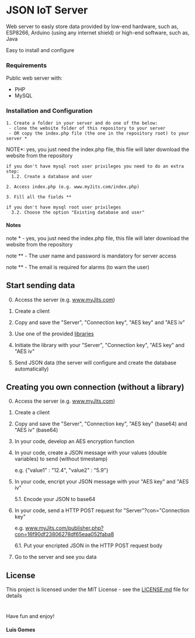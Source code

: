# JSON IoT Server
Web server to easly store data provided by low-end hardware, such as, ESP8266, Arduino (using any internet shield) or high-end software, such as, Java

Easy to install and configure

### Requirements

Public web server with:
 - PHP
 - MySQL

### Installation and Configuration

```
1. Create a folder in your server and do one of the below:
 - clone the website folder of this repository to your server
 - OR copy the index.php file (the one in the repository root) to your server *
```
NOTE*: yes, you just need the index.php file, this file will later download the website from the repository
```
if you don't have mysql root user privileges you need to do an extra step:
  1.2. Create a database and user
```
```
2. Access index.php (e.g. www.myJits.com/index.php)
```
```
3. Fill all the fields **
```
```
if you don't have mysql root user privileges
  3.2. Choose the option "Existing database and user"
```

#### Notes
note * - yes, you just need the index.php file, this file will later download the website from the repository

note ** - The user name and password is mandatory for server access

note ** - The email is required for alarms (to warn the user)

## Start sending data

0. Access the server (e.g. www.myJits.com)

1. Create a client

2. Copy and save the "Server", "Connection key", "AES key" and "AES iv"

3. Use one of the provided [libraries](libraries)

4. Initiate the library with your "Server", "Connection key", "AES key" and "AES iv"

5. Send JSON data (the server will configure and create the database automatically)


## Creating you own connection (without a library)

0. Access the server (e.g. www.myJits.com)

1. Create a client

2. Copy and save the "Server", "Connection key", "AES key" (base64) and "AES iv" (base64)

3. In your code, develop an AES encryption function

4. In your code, create a JSON message with your values (double variables) to send (without timestamp)

   e.g. {"value1" : "12.4", "value2" : "5.9"}

5. In your code, encript your JSON message with your "AES key" and "AES iv"

   5.1. Encode your JSON to base64

6. In your code, send a HTTP POST request for "Server"?con="Connection key"

   e.g. www.myJits.com/publisher.php?con=16f90df23806278df65eaa052faba8

   6.1. Put your encripted JSON in the HTTP POST request body

7. Go to the server and see you data

## License

This project is licensed under the MIT License - see the [LICENSE.md](LICENSE.md) file for details

#
Have fun and enjoy!

#### Luis Gomes
